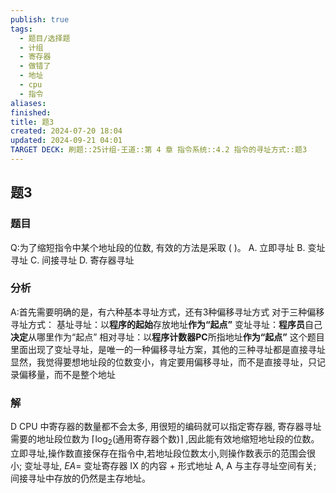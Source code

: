 ```yaml
---
publish: true
tags:
  - 题目/选择题
  - 计组
  - 寄存器
  - 做错了
  - 地址
  - cpu
  - 指令
aliases: 
finished: 
title: 题3
created: 2024-07-20 18:04
updated: 2024-09-21 04:01
TARGET DECK: 刷题::25计组-王道::第 4 章 指令系统::4.2 指令的寻址方式::题3
---
```

## 题3
### 题目
Q:为了缩短指令中某个地址段的位数, 有效的方法是采取 ( )。
A. 立即寻址 
B. 变址寻址 
C. 间接寻址 
D. 寄存器寻址
### 分析
A:首先需要明确的是，有六种基本寻址方式，还有3种偏移寻址方式
对于三种偏移寻址方式：
基址寻址：以**程序的起始**存放地址**作为“起点”**
变址寻址：**程序员**自己**决定**从哪里作为“起点”
相对寻址：以**程序计数器PC**所指地址**作为“起点”**
这个题目里面出现了变址寻址，是唯一的一种偏移寻址方案，其他的三种寻址都是直接寻址
显然，我觉得要想地址段的位数变小，肯定要用偏移寻址，而不是直接寻址，只记录偏移量，而不是整个地址
### 解
D
CPU 中寄存器的数量都不会太多, 用很短的编码就可以指定寄存器, 寄存器寻址需要的地址段位数为 $\lceil  {{\log }_{2}\text{(通用寄存器个数)}}\rceil$ ,因此能有效地缩短地址段的位数。
立即寻址,操作数直接保存在指令中,若地址段位数太小,则操作数表示的范围会很小; 
变址寻址, ${EA} =$ 变址寄存器 IX 的内容 + 形式地址 A, A 与主存寻址空间有关; 
间接寻址中存放的仍然是主存地址。


